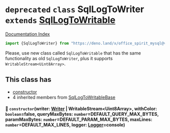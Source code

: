 # `deprecated` `class` SqlLogToWriter `extends` [SqlLogToWritable](../class.SqlLogToWritable/README.md)

[Documentation Index](../README.md)

```ts
import {SqlLogToWriter} from "https://deno.land/x/office_spirit_mysql@v0.19.16/mod.ts"
```

Please, use new class called `SqlLogToWritable` that has the same functionality as old `SqlLogToWriter`,
plus it supports `WritableStream<Uint8Array>`.

## This class has

- [constructor](#-constructorwriter-writer--writablestreamuint8array-withcolor-booleanfalse-querymaxbytes-numberdefault_query_max_bytes-parammaxbytes-numberdefault_param_max_bytes-maxlines-numberdefault_max_lines-logger-loggerconsole)
- 4 inherited members from [SqlLogToWritableBase](../class.SqlLogToWritableBase/README.md)


#### 🔧 `constructor`(writer: [Writer](../interface.Writer/README.md) | WritableStream\<Uint8Array>, withColor: `boolean`=false, queryMaxBytes: `number`=DEFAULT\_QUERY\_MAX\_BYTES, paramMaxBytes: `number`=DEFAULT\_PARAM\_MAX\_BYTES, maxLines: `number`=DEFAULT\_MAX\_LINES, logger: [Logger](../interface.Logger/README.md)=console)



